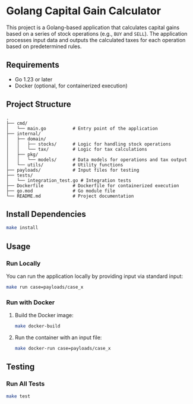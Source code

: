 # Golang Capital Gain Calculator

This project is a Golang-based application that calculates capital gains based on a series of stock operations (e.g., `BUY` and `SELL`). The application processes input data and outputs the calculated taxes for each operation based on predetermined rules.

## Requirements

- Go 1.23 or later
- Docker (optional, for containerized execution)

## Project Structure

```
.
├── cmd/
│   └── main.go          # Entry point of the application
├── internal/
│   ├── domain/
│   │   ├── stocks/      # Logic for handling stock operations
│   │   └── tax/         # Logic for tax calculations
│   ├── pkg/
│   │   └── models/      # Data models for operations and tax output
│   └── utils/           # Utility functions
├── payloads/            # Input files for testing
├── tests/
│   └── integration_test.go # Integration tests
├── Dockerfile           # Dockerfile for containerized execution
├── go.mod               # Go module file
└── README.md            # Project documentation
```

## Install Dependencies

```bash
make install
```

## Usage

### Run Locally

You can run the application locally by providing input via standard input:

```bash
make run case=payloads/case_x
```

### Run with Docker

1. Build the Docker image:

   ```bash
   make docker-build
   ```

2. Run the container with an input file:

   ```bash
   make docker-run case=payloads/case_x
   ```

## Testing

### Run All Tests

```bash
make test
```